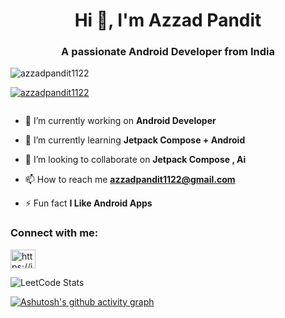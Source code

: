 <h1 align="center">Hi 👋, I'm Azzad Pandit</h1>
<h3 align="center">A passionate Android Developer from India</h3>

<p align="left"> <img src="https://komarev.com/ghpvc/?username=azzadpandit1122&label=Profile%20views&color=0e75b6&style=flat" alt="azzadpandit1122" /> </p>

<p align="left"> <a href="https://github.com/ryo-ma/github-profile-trophy"><img src="https://github-profile-trophy.vercel.app/?username=azzadpandit1122" alt="azzadpandit1122" /></a> </p>

<p align="left"> <a href="https://twitter.com/" target="blank"><img src="https://img.shields.io/twitter/follow/?logo=twitter&style=for-the-badge" alt="" /></a> </p>

- 🔭 I’m currently working on **Android Developer**

- 🌱 I’m currently learning **Jetpack Compose + Android**

- 👯 I’m looking to collaborate on **Jetpack Compose , Ai**

- 📫 How to reach me **azzadpandit1122@gmail.com**

- ⚡ Fun fact **I Like Android Apps**

<h3 align="left">Connect with me:</h3>
<p align="left">
<a href="https://in.linkedin.com/in/azzad-pandit" target="blank"><img align="center" src="https://raw.githubusercontent.com/rahuldkjain/github-profile-readme-generator/master/src/images/icons/Social/linked-in-alt.svg" alt="https://in.linkedin.com/in/azzad-pandit" height="30" width="40" /></a>
</p>

![LeetCode Stats](https://leetcard.jacoblin.cool/azzadpandit?theme=unicorn&font=Squada%20One)

[![Ashutosh's github activity graph](https://github-readme-activity-graph.vercel.app/graph?username=azzadpandit1122&bg_color=000000&color=ffffff&line=26a641&point=8b949e&area=true&hide_border=true)](https://github.com/ashutosh00710/github-readme-activity-graph)


